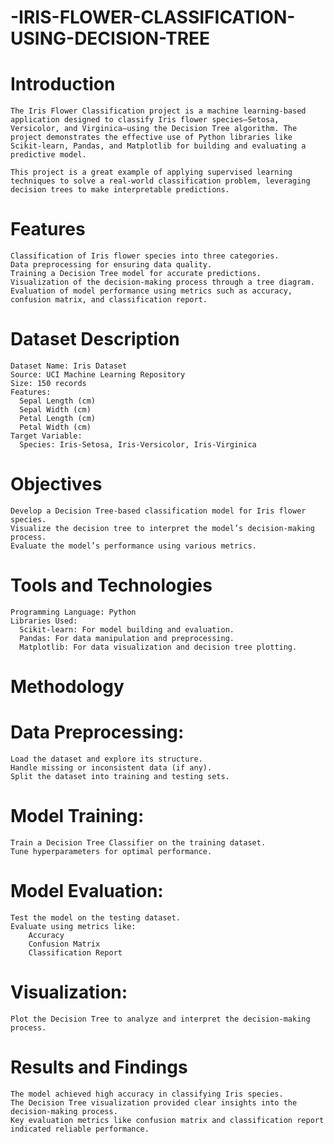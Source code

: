 # -IRIS-FLOWER-CLASSIFICATION-USING-DECISION-TREE
  # Introduction
    The Iris Flower Classification project is a machine learning-based application designed to classify Iris flower species—Setosa, Versicolor, and Virginica—using the Decision Tree algorithm. The project demonstrates the effective use of Python libraries like Scikit-learn, Pandas, and Matplotlib for building and evaluating a predictive model.

    This project is a great example of applying supervised learning techniques to solve a real-world classification problem, leveraging decision trees to make interpretable predictions.
# Features
    Classification of Iris flower species into three categories.
    Data preprocessing for ensuring data quality.
    Training a Decision Tree model for accurate predictions.
    Visualization of the decision-making process through a tree diagram.
    Evaluation of model performance using metrics such as accuracy, confusion matrix, and classification report.
# Dataset Description
    Dataset Name: Iris Dataset
    Source: UCI Machine Learning Repository
    Size: 150 records
    Features:
      Sepal Length (cm)
      Sepal Width (cm)
      Petal Length (cm)
      Petal Width (cm)
    Target Variable:
      Species: Iris-Setosa, Iris-Versicolor, Iris-Virginica
# Objectives
    Develop a Decision Tree-based classification model for Iris flower species.
    Visualize the decision tree to interpret the model’s decision-making process.
    Evaluate the model’s performance using various metrics.
# Tools and Technologies
    Programming Language: Python
    Libraries Used:
      Scikit-learn: For model building and evaluation.
      Pandas: For data manipulation and preprocessing.
      Matplotlib: For data visualization and decision tree plotting.
# Methodology
  # Data Preprocessing:

    Load the dataset and explore its structure.
    Handle missing or inconsistent data (if any).
    Split the dataset into training and testing sets.
  # Model Training:

    Train a Decision Tree Classifier on the training dataset.
    Tune hyperparameters for optimal performance.
  # Model Evaluation:

    Test the model on the testing dataset.
    Evaluate using metrics like:
        Accuracy
        Confusion Matrix
        Classification Report
  # Visualization:

    Plot the Decision Tree to analyze and interpret the decision-making process.
# Results and Findings
    The model achieved high accuracy in classifying Iris species.
    The Decision Tree visualization provided clear insights into the decision-making process.
    Key evaluation metrics like confusion matrix and classification report indicated reliable performance.

